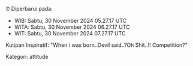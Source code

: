 ⏰ Diperbarui pada:
- WIB: Sabtu, 30 November 2024 05.27.17 UTC
- WITA: Sabtu, 30 November 2024 06.27.17 UTC
- WIT: Sabtu, 30 November 2024 07.27.17 UTC

Kutipan Inspiratif:
"When i was born..Devil said..?Oh Shit..!! Competition?"


Kategori: attitude

